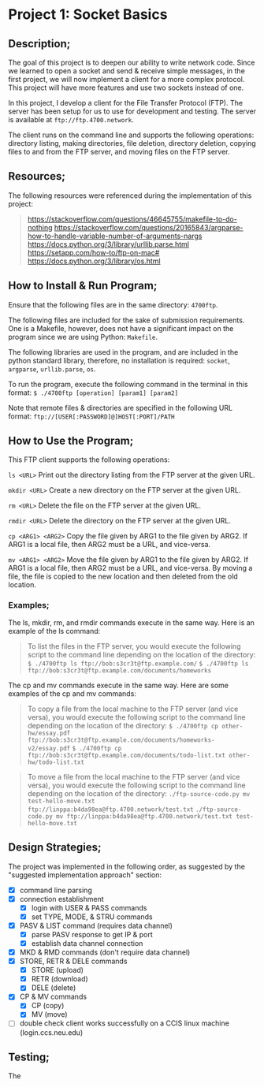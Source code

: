 # Project 1: Socket Basics

## Description;
The goal of this project is to deepen our ability to write network code. Since
we learned to open a socket and send & receive simple messages, in the first
project, we will now implement a client for a more complex protocol. This
project will have more features and use two sockets instead of one.

In this project, I develop a client for the File Transfer Protocol (FTP). The
server has been setup for us to use for development and testing. The server is
available at `ftp://ftp.4700.network`.

The client runs on the command line and supports the following operations:
directory listing, making directories, file deletion, directory deletion,
copying files to and from the FTP server, and moving files on the FTP server.


## Resources;
The following resources were referenced during the implementation of
this project:

> https://stackoverflow.com/questions/46645755/makefile-to-do-nothing
> https://stackoverflow.com/questions/20165843/argparse-how-to-handle-variable-number-of-arguments-nargs
> https://docs.python.org/3/library/urllib.parse.html
> https://setapp.com/how-to/ftp-on-mac#
> https://docs.python.org/3/library/os.html


## How to Install & Run Program;
Ensure that the following files are in the same directory: `4700ftp`.

The following files are included for the sake of submission requirements. One
is a Makefile, however, does not have a significant impact on the program since we are using Python:
`Makefile`. 

The following libraries are used in the program, and are included in the python
standard library, therefore, no installation is required:
`socket`, `argparse`, `urllib.parse`, `os`.

To run the program, execute the following command in the terminal in this format:
`$ ./4700ftp [operation] [param1] [param2]`

Note that remote files & directories are specified in the following URL format:
`ftp://[USER[:PASSWORD]@]HOST[:PORT]/PATH`


## How to Use the Program;
This FTP client supports the following operations:

`ls <URL>`           Print out the directory listing from the FTP server at the given URL.

`mkdir <URL>`        Create a new directory on the FTP server at the given URL.

`rm <URL>`           Delete the file on the FTP server at the given URL.

`rmdir <URL>`        Delete the directory on the FTP server at the given URL.

`cp <ARG1> <ARG2>`   Copy the file given by ARG1 to the file given by
                     ARG2. If ARG1 is a local file, then ARG2 must be a URL, and vice-versa.

`mv <ARG1> <ARG2>`   Move the file given by ARG1 to the file given by
                     ARG2. If ARG1 is a local file, then ARG2 must be a URL, and
                     vice-versa. By moving a file, the file is copied to the new
                     location and then deleted from the old location. 


### Examples;
The ls, mkdir, rm, and rmdir commands execute in the same way. Here is an
example of the ls command:
> To list the files in the FTP server, you would
> execute the following script to the command line depending on the location of
> the directory:
> `$ ./4700ftp ls ftp://bob:s3cr3t@ftp.example.com/`
> `$ ./4700ftp ls ftp://bob:s3cr3t@ftp.example.com/documents/homeworks`


The cp and mv commands execute in the same way. Here are some examples of the cp
and mv commands:
> To copy a file from the local machine to the FTP server (and
> vice versa), you would execute the following script to the command line
> depending on the location of the directory:
> `$ ./4700ftp cp other-hw/essay.pdf ftp://bob:s3cr3t@ftp.example.com/documents/homeworks-v2/essay.pdf`
> `$ ./4700ftp cp ftp://bob:s3cr3t@ftp.example.com/documents/todo-list.txt other-hw/todo-list.txt`

> To move a file from the local machine to the FTP server (and vice versa), you
> would execute the following script to the command line depending on the location
> of the directory:
> `./ftp-source-code.py mv test-hello-move.txt ftp://linppa:b4da98ea@ftp.4700.network/test.txt`
> `./ftp-source-code.py mv ftp://linppa:b4da98ea@ftp.4700.network/test.txt test-hello-move.txt`


## Design Strategies;
The project was implemented in the following order, as suggested by the
"suggested implementation approach" section:
- [x] command line parsing
- [x] connection establishment
    - [x] login with USER & PASS commands
    - [x] set TYPE, MODE, & STRU commands
- [x] PASV & LIST command (requires data channel)
    - [x] parse PASV response to get IP & port
    - [x] establish data channel connection
- [x] MKD & RMD commands (don't require data channel)
- [x] STORE, RETR & DELE commands
    - [x] STORE (upload)
    - [x] RETR (download)
    - [x] DELE (delete)
- [x] CP & MV commands
    - [x] CP (copy)
    - [x] MV (move)
- [ ] double check client works successfully on a CCIS linux machine (login.ccs.neu.edu)

## Testing;
The 

